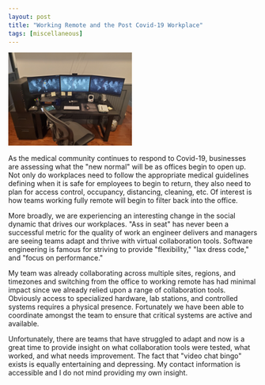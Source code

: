 ```yaml
---
layout: post
title: "Working Remote and the Post Covid-19 Workplace"
tags: [miscellaneous]
---
```


<img src="/images/20200402_151855.jpg" width="250" />

As the medical community continues to respond to Covid-19, businesses are assessing what the "new normal" will be as offices begin to open up.  Not only do workplaces need to follow the appropriate medical guidelines defining when it is safe for employees to begin to return, they also need to plan for access control, occupancy, distancing, cleaning, etc.  Of interest is how teams working fully remote will begin to filter back into the office.

More broadly, we are experiencing an interesting change in the social dynamic that drives our workplaces.  "Ass in seat" has never been a successful metric for the quality of work an engineer delivers and managers are seeing teams adapt and thrive with virtual collaboration tools.  Software engineering is famous for striving to provide "flexibility," "lax dress code," and "focus on performance."

My team was already collaborating across multiple sites, regions, and timezones and switching from the office to working remote has had minimal impact since we already relied upon a range of collaboration tools.  Obviously access to specialized hardware, lab stations, and controlled systems requires a physical presence.  Fortunately we have been able to coordinate amongst the team to ensure that critical systems are active and available.

Unfortunately, there are teams that have struggled to adapt and now is a great time to provide insight on what collaboration tools were tested, what worked, and what needs improvement.  The fact that "video chat bingo" exists is equally entertaining and depressing.  My contact information is accessible and I do not mind providing my own insight.
